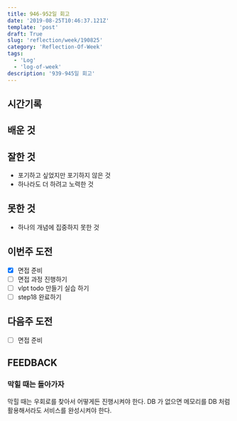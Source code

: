 ```yaml
---
title: 946-952일 회고
date: '2019-08-25T10:46:37.121Z'
template: 'post'
draft: True
slug: 'reflection/week/190825'
category: 'Reflection-Of-Week'
tags:
  - 'Log'
  - 'log-of-week'
description: '939-945일 회고'
---
```


## 시간기록 



## 배운 것



## 잘한 것

- 포기하고 싶었지만 포기하지 않은 것 
- 하나라도 더 하려고 노력한 것 

## 못한 것

- 하나의 개념에 집중하지 못한 것

## 이번주 도전

- [x] 면접 준비 
- [ ] 면접 과정 진행하기
- [ ] vlpt todo 만들기 실습 하기 
- [ ] step18 완료하기 

## 다음주 도전

- [ ] 면접 준비 

  

## FEEDBACK

### 막힐 때는 돌아가자

막힐 때는 우회로를 찾아서 어떻게든 진행시켜야 한다. DB 가 없으면 메모리를 DB 처럼 활용해서라도 서비스를 완성시켜야 한다. 